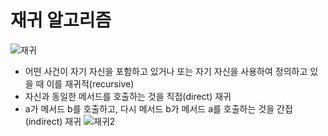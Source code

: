 # 재귀 알고리즘
![재귀](https://github.com/mkyoung24/Algorithm/assets/103173521/aa77b3bc-9903-4260-a816-699026fa9d77)
- 어떤 사건이 자기 자신을 포함하고 있거나 또는 자기 자신을 사용하여 정의하고 있을 때 이를 재귀적(recursive)
- 자신과 동일한 메서드를 호출하는 것을 직접(direct) 재귀
- a가 메서드 b를 호출하고, 다시 메서드 b가 메서드 a를 호출하는 것을 간접(indirect) 재귀
![재귀2](https://github.com/mkyoung24/Algorithm/assets/103173521/091d1f55-824d-4416-b2ba-629ad6f20460)


  


